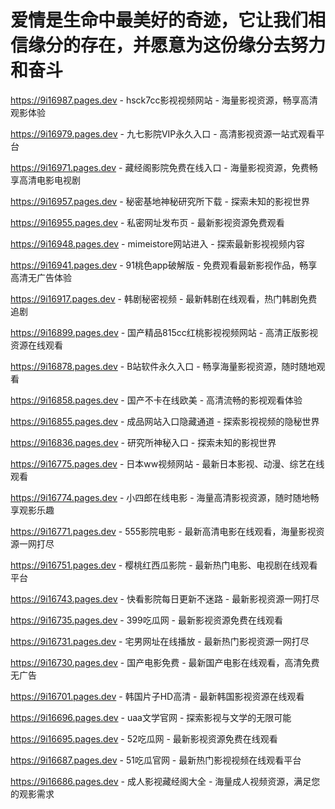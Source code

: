 # 爱情是生命中最美好的奇迹，它让我们相信缘分的存在，并愿意为这份缘分去努力和奋斗

https://9i16987.pages.dev - hsck7cc影视视频网站 - 海量影视资源，畅享高清观影体验

https://9i16979.pages.dev - 九七影院VIP永久入口 - 高清影视资源一站式观看平台

https://9i16971.pages.dev - 藏经阁影院免费在线入口 - 海量影视资源，免费畅享高清电影电视剧

https://9i16957.pages.dev - 秘密基地神秘研究所下载 - 探索未知的影视世界

https://9i16955.pages.dev - 私密网址发布页 - 最新影视资源免费观看

https://9i16948.pages.dev - mimeistore网站进入 - 探索最新影视视频内容

https://9i16941.pages.dev - 91桃色app破解版 - 免费观看最新影视作品，畅享高清无广告体验

https://9i16917.pages.dev - 韩剧秘密视频 - 最新韩剧在线观看，热门韩剧免费追剧

https://9i16899.pages.dev - 国产精品815cc红桃影视视频网站 - 高清正版影视资源在线观看

https://9i16878.pages.dev - B站软件永久入口 - 畅享海量影视资源，随时随地观看

https://9i16858.pages.dev - 国产不卡在线欧美 - 高清流畅的影视观看体验

https://9i16855.pages.dev - 成品网站入口隐藏通道 - 探索影视视频的隐秘世界

https://9i16836.pages.dev - 研究所神秘入口 - 探索未知的影视世界

https://9i16775.pages.dev - 日本ww视频网站 - 最新日本影视、动漫、综艺在线观看

https://9i16774.pages.dev - 小四郎在线电影 - 海量高清影视资源，随时随地畅享观影乐趣

https://9i16771.pages.dev - 555影院电影 - 最新高清电影在线观看，海量影视资源一网打尽

https://9i16751.pages.dev - 樱桃红西瓜影院 - 最新热门电影、电视剧在线观看平台

https://9i16743.pages.dev - 快看影院每日更新不迷路 - 最新影视资源一网打尽

https://9i16735.pages.dev - 399吃瓜网 - 最新影视资源免费在线观看

https://9i16731.pages.dev - 宅男网址在线播放 - 最新热门影视资源一网打尽

https://9i16730.pages.dev - 国产电影免费 - 最新国产电影在线观看，高清免费无广告

https://9i16701.pages.dev - 韩国片子HD高清 - 最新韩国影视资源在线观看

https://9i16696.pages.dev - uaa文学官网 - 探索影视与文学的无限可能

https://9i16695.pages.dev - 52吃瓜网 - 最新影视资源免费在线观看

https://9i16687.pages.dev - 51吃瓜官网 - 最新热门影视视频在线观看平台

https://9i16686.pages.dev - 成人影视藏经阁大全 - 海量成人视频资源，满足您的观影需求
